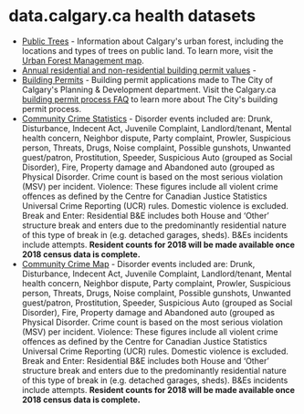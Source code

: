 # data.calgary.ca health datasets
* [Public Trees](https://data.calgary.ca/d/tfs4-3wwa) - Information about Calgary's urban forest, including the locations and types of trees on public land. To learn more, visit the <a href="https://maps.calgary.ca/TreeSchedule/">Urban Forest Management map</a>.
* [Annual residential and non-residential building permit values](https://data.calgary.ca/d/6yxr-86hm) - 
* [Building Permits](https://data.calgary.ca/d/c2es-76ed) - Building permit applications made to The City of Calgary's Planning & Development department. Visit the Calgary.ca <a href="http://www.calgary.ca/PDA/pd/Pages/Permits/Building-permits/Building-permit-process-frequently-asked-questions.aspx">building permit process FAQ</a> to learn more about The City's building permit process.
* [Community Crime Statistics](https://data.calgary.ca/d/848s-4m4z) - Disorder events included are: Drunk, Disturbance, Indecent Act, Juvenile Complaint, Landlord/tenant, Mental health concern, Neighbor dispute, Party complaint, Prowler, Suspicious person, Threats, Drugs, Noise complaint, Possible gunshots, Unwanted guest/patron, Prostitution, Speeder, Suspicious Auto (grouped as Social Disorder), Fire, Property damage and Abandoned auto (grouped as Physical Disorder. Crime count is based on the most serious violation (MSV) per incident. Violence: These figures include all violent crime offences as defined by the Centre for Canadian Justice Statistics Universal Crime Reporting (UCR) rules. Domestic violence is excluded. Break and Enter: Residential B&E includes both House and ‘Other’ structure break and enters due to the predominantly residential nature of this type of break in (e.g. detached garages, sheds). B&Es incidents include attempts. **Resident counts for 2018 will be made available once 2018 census data is complete.**
* [Community Crime Map](https://data.calgary.ca/d/hhjd-wzc2) - Disorder events included are: Drunk, Disturbance, Indecent Act, Juvenile Complaint, Landlord/tenant, Mental health concern, Neighbor dispute, Party complaint, Prowler, Suspicious person, Threats, Drugs, Noise complaint, Possible gunshots, Unwanted guest/patron, Prostitution, Speeder, Suspicious Auto (grouped as Social Disorder), Fire, Property damage and Abandoned auto (grouped as Physical Disorder. Crime count is based on the most serious violation (MSV) per incident. Violence: These figures include all violent crime offences as defined by the Centre for Canadian Justice Statistics Universal Crime Reporting (UCR) rules. Domestic violence is excluded. Break and Enter: Residential B&E includes both House and ‘Other’ structure break and enters due to the predominantly residential nature of this type of break in (e.g. detached garages, sheds). B&Es incidents include attempts. **Resident counts for 2018 will be made available once 2018 census data is complete.**
